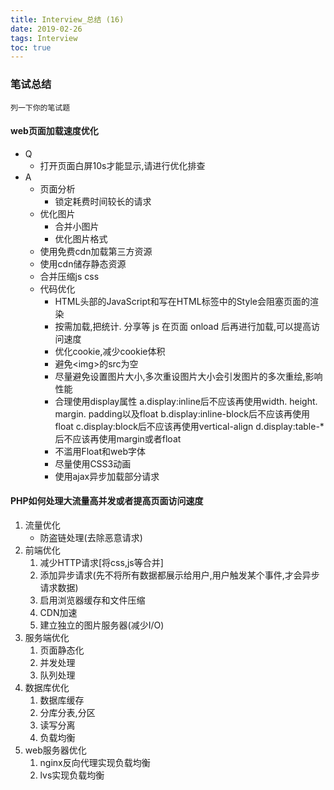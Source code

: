 ```yaml
---
title: Interview_总结 (16)
date: 2019-02-26
tags: Interview
toc: true
---
```


### 笔试总结
    列一下你的笔试题
    
<!-- more -->

#### web页面加载速度优化
- Q
    * 打开页面白屏10s才能显示,请进行优化排查
- A
    * 页面分析
        * 锁定耗费时间较长的请求
    * 优化图片
        * 合并小图片
        * 优化图片格式
    * 使用免费cdn加载第三方资源
    * 使用cdn储存静态资源
    * 合并压缩js css
    * 代码优化
        * HTML头部的JavaScript和写在HTML标签中的Style会阻塞页面的渲染
        * 按需加载,把统计. 分享等 js 在页面 onload 后再进行加载,可以提高访问速度
        * 优化cookie,减少cookie体积
        * 避免&lt;img>的src为空
        * 尽量避免设置图片大小,多次重设图片大小会引发图片的多次重绘,影响性能
        * 合理使用display属性
            a.display:inline后不应该再使用width. height. margin. padding以及float
            b.display:inline-block后不应该再使用float
            c.display:block后不应该再使用vertical-align
            d.display:table-*后不应该再使用margin或者float
        * 不滥用Float和web字体
        * 尽量使用CSS3动画
        * 使用ajax异步加载部分请求

#### PHP如何处理大流量高并发或者提高页面访问速度
1. 流量优化
    * 防盗链处理(去除恶意请求)
2. 前端优化
    1. 减少HTTP请求[将css,js等合并]
    2. 添加异步请求(先不将所有数据都展示给用户,用户触发某个事件,才会异步请求数据)
    3. 启用浏览器缓存和文件压缩
    4. CDN加速
    5. 建立独立的图片服务器(减少I/O)
3. 服务端优化
    1. 页面静态化
    2. 并发处理
    3. 队列处理
4. 数据库优化
    1. 数据库缓存
    2. 分库分表,分区
    3. 读写分离
    4. 负载均衡
5. web服务器优化
    1. nginx反向代理实现负载均衡
    2. lvs实现负载均衡

